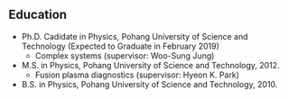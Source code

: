 Education
------
* Ph.D. Cadidate in Physics, Pohang University of Science and Technology (Expected to Graduate in February 2019)
  * Complex systems (supervisor: Woo-Sung Jung)
* M.S. in Physics, Pohang University of Science and Technology, 2012.
  * Fusion plasma diagnostics (supervisor: Hyeon K. Park)
* B.S. in Physics, Pohang University of Science and Technology, 2010.
